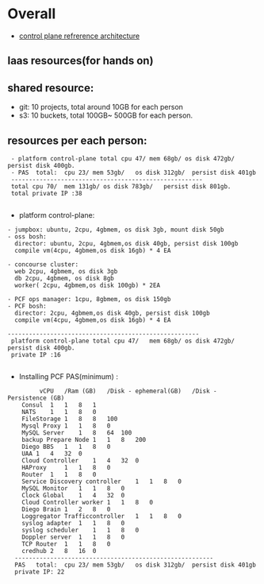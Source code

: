 # Overall
- [control plane refrerence architecture](https://docs.pivotal.io/pivotalcf/2-3/refarch/control.html#topology2)

## Iaas resources(for hands on)

## shared resource:
- git: 10 projects, total around 10GB for each person
- s3: 10 buckets, total 100GB~ 500GB for each person.

## resources per each person:
```
 - platform control-plane total cpu 47/	mem 68gb/ os disk 472gb/	persist disk 400gb.
 - PAS	total: 	cpu 23/	mem 53gb/	os disk 312gb/	persist disk 401gb
 ------------------------------------------------------
 total cpu 70/	mem 131gb/ os disk 783gb/	persist disk 801gb.
 total private IP :38
 
```

- platform control-plane: 
```
- jumpbox: ubuntu, 2cpu, 4gbmem, os disk 3gb, mount disk 50gb
- oss bosh: 
  director: ubuntu, 2cpu, 4gbmem,os disk 40gb, persist disk 100gb
  compile vm(4cpu, 4gbmem,os disk 16gb) * 4 EA
  
- concourse cluster:
  web 2cpu, 4gbmem, os disk 3gb
  db 2cpu, 4gbmem, os disk 8gb
  worker( 2cpu, 4gbmem,os disk 100gb) * 2EA
   
- PCF ops manager: 1cpu, 8gbmem, os disk 150gb
- PCF bosh:  
  director: 2cpu, 4gbmem,os disk 40gb, persist disk 100gb
  compile vm(4cpu, 4gbmem,os disk 16gb) * 4 EA

------------------------------------------------------
 platform control-plane total cpu 47/	mem 68gb/ os disk 472gb/	persist disk 400gb.
 private IP :16
 
```

- Installing PCF PAS(minimum) :
```
         vCPU	/Ram (GB)	/Disk - ephemeral(GB)	/Disk - Persistence (GB)
	Consul	1	1	8	1
	NATS	1	1	8	0
	FileStorage	1	8	8	100
	Mysql Proxy	1	1	8	0
	MySQL Server	1	8	64	100
	backup Prepare Node	1	1	8	200
	Diego BBS	1	1	8	0
	UAA	1	4	32	0
	Cloud Controller	1	4	32	0
	HAProxy 	1	1	8	0
	Router	1	1	8	0
	Service Discovery controller	1	1	8	0
	MySQL Monitor	1	1	8	0
	Clock Global	1	4	32	0
	Cloud Controller worker	1	1	8	0
	Diego Brain	1	2	8	0
	Loggregator Trafficcontroller	1	1	8	0
	syslog adapter	1	1	8	0
	syslog scheduler	1	1	8	0
	Doppler server	1	1	8	0
	TCP Router	1	1	8	0
	credhub	2	8	16	0
  --------------------------------------------------------
  PAS	total: 	cpu 23/	mem 53gb/	os disk 312gb/	persist disk 401gb
  private IP: 22
```

